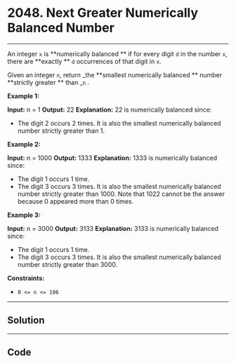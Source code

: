 # 2048. Next Greater Numerically Balanced Number

---

An integer `x` is **numerically balanced ** if for every digit `d` in the number `x`, there are **exactly ** `d` occurrences of that digit in `x`.

Given an integer `n`, return _the **smallest numerically balanced ** number **strictly greater ** than _`n` _._

 

**Example 1:**


**Input:** n = 1
**Output:** 22
**Explanation:** 
22 is numerically balanced since:
- The digit 2 occurs 2 times. 
It is also the smallest numerically balanced number strictly greater than 1.


**Example 2:**


**Input:** n = 1000
**Output:** 1333
**Explanation:** 
1333 is numerically balanced since:
- The digit 1 occurs 1 time.
- The digit 3 occurs 3 times. 
It is also the smallest numerically balanced number strictly greater than 1000.
Note that 1022 cannot be the answer because 0 appeared more than 0 times.


**Example 3:**


**Input:** n = 3000
**Output:** 3133
**Explanation:** 
3133 is numerically balanced since:
- The digit 1 occurs 1 time.
- The digit 3 occurs 3 times.
It is also the smallest numerically balanced number strictly greater than 3000.


 

**Constraints:**

  * `0 <= n <= 106`

---

## Solution



---

## Code
```python


```